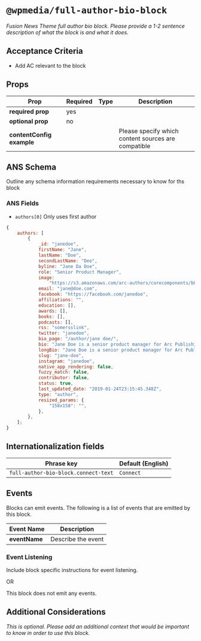 # `@wpmedia/full-author-bio-block`
_Fusion News Theme full author bio block. Please provide a 1-2 sentence description of what the block is and what it does._

## Acceptance Criteria

- Add AC relevant to the block

## Props

| **Prop**                  | **Required** | **Type** | **Description**                                     |
| ------------------------- | ------------ | -------- | --------------------------------------------------- |
| **required prop**         | yes          |          |                                                     |
| **optional prop**         | no           |          |                                                     |
| **contentConfig example** |              |          | Please specify which content sources are compatible |

## ANS Schema

Outline any schema information requirements necessary to know for ths block

### ANS Fields

- `authors[0]` Only uses first author

```js
{
	authors: [
		{
			_id: "janedoe",
			firstName: "Jane",
			lastName: "Doe",
			secondLastName: "Deo",
			byline: "Jane Da Doe",
			role: "Senior Product Manager",
			image:
				"https://s3.amazonaws.com/arc-authors/corecomponents/b80bd029-16d8-4a28-a874-78fc07ebc14a.jpg",
			email: "jane@doe.com",
			facebook: "https://facebook.com/janedoe",
			affiliations: "",
			education: [],
			awards: [],
			books: [],
			podcasts: [],
			rss: "somersslink",
			twitter: "janedoe",
			bio_page: "/author/jane doe/",
			bio: "Jane Doe is a senior product manager for Arc Publishing. This is a short bio. ",
			longBio: "Jane Doe is a senior product manager for Arc Publishing. \nShe works on Arc Themes",
			slug: "jane-doe",
			instagram: "janedoe",
			native_app_rendering: false,
			fuzzy_match: false,
			contributor: false,
			status: true,
			last_updated_date: "2019-01-24T23:15:45.348Z",
			type: "author",
			resized_params: {
				"158x158": "",
			},
		},
	];
}
```

## Internationalization fields

| Phrase key                           | Default (English) |
| ------------------------------------ | ----------------- |
| `full-author-bio-block.connect-text` | `Connect`         |

## Events

Blocks can emit events. The following is a list of events that are emitted by this block.

| **Event Name** | **Description**    |
| -------------- | ------------------ |
| **eventName**  | Describe the event |

### Event Listening

Include block specific instructions for event listening.

OR

This block does not emit any events.

## Additional Considerations

_This is optional. Please add an additional context that would be important to know in order to use this block._
